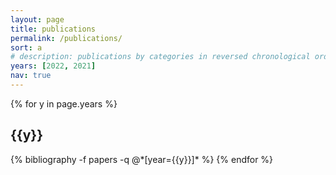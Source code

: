 ```yaml
---
layout: page
title: publications
permalink: /publications/
sort: a
# description: publications by categories in reversed chronological order. generated by jekyll-scholar.
years: [2022, 2021]
nav: true
---
```


<div class="publications">

{% for y in page.years %}
  <h2 class="year">{{y}}</h2>
  {% bibliography -f papers -q @*[year={{y}}]* %}
{% endfor %}

</div>
